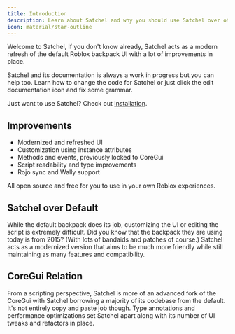 ```yaml
---
title: Introduction
description: Learn about Satchel and why you should use Satchel over other backpack systems.
icon: material/star-outline
---
```


Welcome to Satchel, if you don't know already, Satchel acts as a modern refresh of the default Roblox backpack UI with a lot of improvements in place.

Satchel and its documentation is always a work in progress but you can help too. Learn how to change the code for Satchel or just click the edit documentation icon and fix some grammar.

Just want to use Satchel? Check out [Installation](installation.md).

## Improvements

* Modernized and refreshed UI
* Customization using instance attributes
* Methods and events, previously locked to CoreGui
* Script readability and type improvements
* Rojo sync and Wally support

All open source and free for you to use in your own Roblox experiences.

## Satchel over Default

While the default backpack does its job, customizing the UI or editing the script is extremely difficult. Did you know that the backpack they are using today is from 2015? (With lots of bandaids and patches of course.) Satchel acts as a modernized version that aims to be much more friendly while still maintaining as many features and compatibility.

## CoreGui Relation

From a scripting perspective, Satchel is more of an advanced fork of the CoreGui with Satchel borrowing a majority of its codebase from the default. It's not entirely copy and paste job though. Type annotations and performance optimizations set Satchel apart along with its number of UI tweaks and refactors in place.
